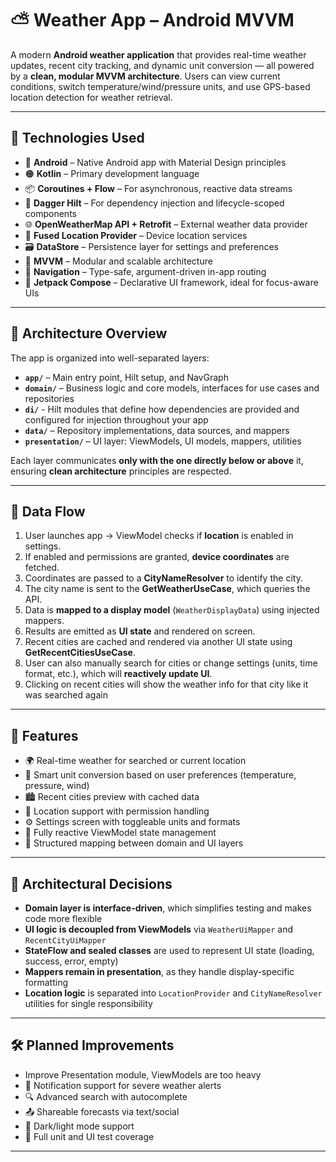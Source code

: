 # ⛅ Weather App – Android MVVM

A modern **Android weather application** that provides real-time weather updates, recent city tracking, and dynamic unit conversion — all powered by a **clean, modular MVVM architecture**. Users can view current conditions, switch temperature/wind/pressure units, and use GPS-based location detection for weather retrieval.

---

## 🔧 Technologies Used

- 🤖 **Android** – Native Android app with Material Design principles  
- 🟠 **Kotlin** – Primary development language  
- 📦 **Coroutines + Flow** – For asynchronous, reactive data streams  
- 💉 **Dagger Hilt** – For dependency injection and lifecycle-scoped components  
- 🌐 **OpenWeatherMap API + Retrofit** – External weather data provider  
- 📍 **Fused Location Provider** – Device location services  
- 🗃 **DataStore** – Persistence layer for settings and preferences  
- 🧠 **MVVM** – Modular and scalable architecture  
- 🧭 **Navigation** – Type-safe, argument-driven in-app routing
- 🧱 **Jetpack Compose** – Declarative UI framework, ideal for focus-aware UIs
---

## 🧱 Architecture Overview

The app is organized into well-separated layers:

- **`app/`** – Main entry point, Hilt setup, and NavGraph  
- **`domain/`** – Business logic and core models, interfaces for use cases and repositories
- **`di/`** - Hilt modules that define how dependencies are provided and configured for injection throughout your app
- **`data/`** – Repository implementations, data sources, and mappers  
- **`presentation/`** – UI layer: ViewModels, UI models, mappers, utilities  

Each layer communicates **only with the one directly below or above** it, ensuring **clean architecture** principles are respected.

---

## 🔁 Data Flow

1. User launches app → ViewModel checks if **location** is enabled in settings.  
2. If enabled and permissions are granted, **device coordinates** are fetched.  
3. Coordinates are passed to a **CityNameResolver** to identify the city.  
4. The city name is sent to the **GetWeatherUseCase**, which queries the API.  
5. Data is **mapped to a display model** (`WeatherDisplayData`) using injected mappers.  
6. Results are emitted as **UI state** and rendered on screen.  
7. Recent cities are cached and rendered via another UI state using **GetRecentCitiesUseCase**.  
8. User can also manually search for cities or change settings (units, time format, etc.), which will **reactively update UI**.
9. Clicking on recent cities will show the weather info for that city like it was searched again

---

## 🎯 Features

- 🌍 Real-time weather for searched or current location  
- 🧠 Smart unit conversion based on user preferences (temperature, pressure, wind)  
- 🏙️ Recent cities preview with cached data  
- 📍 Location support with permission handling  
- ⚙️ Settings screen with toggleable units and formats  
- 🔁 Fully reactive ViewModel state management  
- 📐 Structured mapping between domain and UI layers  

---

## 🧠 Architectural Decisions

- **Domain layer is interface-driven**, which simplifies testing and makes code more flexible  
- **UI logic is decoupled from ViewModels** via `WeatherUiMapper` and `RecentCityUiMapper`  
- **StateFlow and sealed classes** are used to represent UI state (loading, success, error, empty)  
- **Mappers remain in presentation**, as they handle display-specific formatting  
- **Location logic** is separated into `LocationProvider` and `CityNameResolver` utilities for single responsibility  

---

## 🛠️ Planned Improvements
  
- Improve Presentation module, ViewModels are too heavy
- 🔔 Notification support for severe weather alerts  
- 🔍 Advanced search with autocomplete  
- 📤 Shareable forecasts via text/social  
- 🌙 Dark/light mode support  
- 🧪 Full unit and UI test coverage  


---
